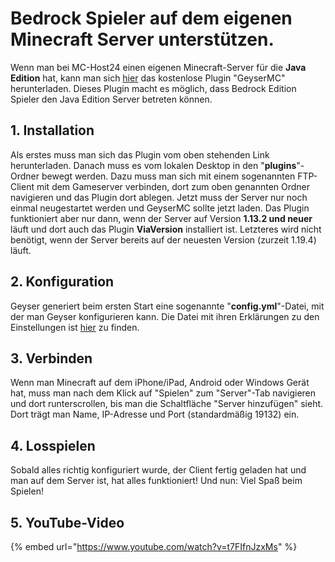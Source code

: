 # Bedrock Spieler auf dem eigenen Minecraft Server unterstützen.

Wenn man bei MC-Host24 einen eigenen Minecraft-Server für die <b>Java Edition</b> hat, kann man sich [hier](https://www.spigotmc.org/resources/geyser-minecraft-bedrock-protocol-support.81297/) das kostenlose Plugin "GeyserMC" herunterladen. Dieses Plugin macht es möglich, dass Bedrock Edition Spieler den Java Edition Server betreten können.

## 1. Installation

Als erstes muss man sich das Plugin vom oben stehenden Link herunterladen. Danach muss es vom lokalen Desktop in den "<b>plugins</b>"-Ordner bewegt werden. Dazu muss man sich mit einem sogenannten FTP-Client mit dem Gameserver verbinden, dort zum oben genannten Ordner navigieren und das Plugin dort ablegen. Jetzt muss der Server nur noch einmal neugestartet werden und GeyserMC sollte jetzt laden. Das Plugin funktioniert aber nur dann, wenn der Server auf Version <b>1.13.2 und neuer</b> läuft und dort auch das Plugin <b>ViaVersion</b> installiert ist. Letzteres wird nicht benötigt, wenn der Server bereits auf der neuesten Version (zurzeit 1.19.4) läuft.

## 2. Konfiguration

Geyser generiert beim ersten Start eine sogenannte "<b>config.yml</b>"-Datei, mit der man Geyser konfigurieren kann. Die Datei mit ihren Erklärungen zu den Einstellungen ist [hier](https://github.com/GeyserMC/Geyser/blob/master/core/src/main/resources/config.yml) zu finden.

## 3. Verbinden

Wenn man Minecraft auf dem iPhone/iPad, Android oder Windows Gerät hat, muss man nach dem Klick auf "Spielen" zum "Server"-Tab navigieren und dort runterscrollen, bis man die Schaltfläche "Server hinzufügen" sieht. Dort trägt man Name, IP-Adresse und Port (standardmäßig 19132) ein.

## 4. Losspielen

Sobald alles richtig konfiguriert wurde, der Client fertig geladen hat und man auf dem Server ist, hat alles funktioniert! Und nun: Viel Spaß beim Spielen!

## 5. YouTube-Video

{% embed url="https://www.youtube.com/watch?v=t7FIfnJzxMs" %}
